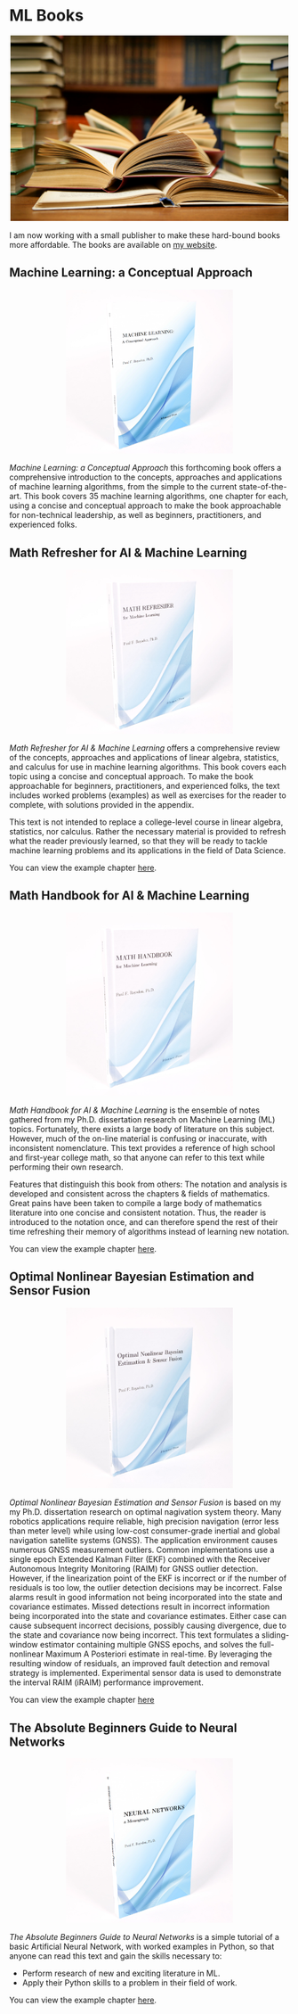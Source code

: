# ML Books

<p align="center">
	<img width="500" img src="https://github.com/pfroysdon/publications/blob/main/figures/textbooks.jpg">
</p>

I am now working with a small publisher to make these hard-bound books more affordable. The books are available on [my website](https://roysdonfibonaccipress.com). 


## Machine Learning: a Conceptual Approach
<p align="center">
	<img width="300" img src="https://github.com/pfroysdon/publications/blob/main/figures/Machine_Learning_A_Conceptual_Approach2.png">
</p>


*Machine Learning: a Conceptual Approach* this forthcoming book offers a comprehensive introduction to the concepts, approaches and applications of machine learning algorithms, from the simple to the current state-of-the-art.
This book covers 35 machine learning algorithms, one chapter for each, using a concise and conceptual approach to make the book approachable for non-technical leadership, as well as beginners, practitioners, and experienced folks.


## Math Refresher for AI & Machine Learning
<p align="center">
	<img width="300" img src="https://github.com/pfroysdon/publications/blob/main/figures/Math_Refresher_for_Machine_Learning.JPG">
</p>

*Math Refresher for AI & Machine Learning* offers a comprehensive review of the concepts, approaches and applications of linear algebra, statistics, and calculus for use in machine learning algorithms.
This book covers each topic using a concise and conceptual approach.
To make the book approachable for beginners, practitioners, and experienced folks, the text includes worked problems (examples) as well as exercises for the reader to complete, with solutions provided in the appendix.

This text is not intended to replace a college-level course in linear algebra, statistics, nor calculus. 
Rather the necessary material is provided to refresh what the reader previously learned, so that they will be ready to tackle machine learning problems and its applications in the field of Data Science.

You can view the example chapter [here](https://github.com/pfroysdon/publications/blob/main/Books/Math_Refresher/example_chapter.pdf).


## Math Handbook for AI & Machine Learning
<p align="center">
	<img width="300" img src="https://github.com/pfroysdon/publications/blob/main/figures/Math_Handbook_for_Machine_Learning.JPG">
</p>

*Math Handbook for AI & Machine Learning* is the ensemble of notes gathered from my Ph.D. dissertation research on Machine Learning (ML) topics.
Fortunately, there exists a large body of literature on this subject.
However, much of the on-line material is confusing or inaccurate, with inconsistent nomenclature.
This text provides a reference of high school and first-year college math, so that anyone can refer to this text while performing their own research.

Features that distinguish this book from others:
The notation and analysis is developed and consistent across the chapters & fields of mathematics.
Great pains have been taken to compile a large body of mathematics literature into one concise and consistent notation.
Thus, the reader is introduced to the notation once, and can therefore spend the rest of their time refreshing their memory of algorithms instead of learning new notation.

You can view the example chapter [here](https://github.com/pfroysdon/publications/blob/main/Books/Math_Handbook/example_chapter.pdf).


## Optimal Nonlinear Bayesian Estimation and Sensor Fusion
<p align="center">
	<img width="300" img src="https://github.com/pfroysdon/publications/blob/main/figures/Optimal_Nonlinear_Bayesian_Estimation_and_Sensor_Fusion.JPG">
</p>

*Optimal Nonlinear Bayesian Estimation and Sensor Fusion* is based on my my Ph.D. dissertation research on optimal nagivation system theory.
Many robotics applications require reliable, high precision navigation (error less than meter level) while using low-cost consumer-grade inertial and global navigation satellite systems (GNSS). 
The application environment causes numerous GNSS measurement outliers. Common implementations use a single epoch Extended Kalman Filter (EKF) combined with the Receiver Autonomous Integrity Monitoring (RAIM) for GNSS outlier detection. 
However, if the linearization point of the EKF is incorrect or if the number of residuals is too low, the outlier detection decisions may be incorrect. 
False alarms result in good information not being incorporated into the state and covariance estimates. 
Missed detections result in incorrect information being incorporated into the state and covariance estimates. 
Either case can cause subsequent incorrect decisions, possibly causing divergence, due to the state and covariance now being incorrect. 
This text formulates a sliding-window estimator containing multiple GNSS epochs, and solves the full-nonlinear Maximum A Posteriori estimate in real-time. 
By leveraging the resulting window of residuals, an improved fault detection and removal strategy is implemented. 
Experimental sensor data is used to demonstrate the interval RAIM (iRAIM) performance improvement.

You can view the example chapter [here](https://github.com/pfroysdon/publications/blob/main/Books/Sensor_Fusion/example_chapter.pdf)


## The Absolute Beginners Guide to Neural Networks
<p align="center">
	<img width="300" img src="https://github.com/pfroysdon/publications/blob/main/figures/Neural_Networks_a_monograph.png">
</p>

*The Absolute Beginners Guide to Neural Networks* is a simple tutorial of a basic Artificial Neural Network, with worked examples in Python, so that anyone can read this text and gain the skills necessary to: 
* Perform research of new and exciting literature in ML. 
* Apply their Python skills to a problem in their field of work.

You can view the example chapter [here](https://github.com/pfroysdon/publications/blob/main/Books/Neural_Networks/example_chapter.pdf).